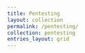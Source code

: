 ```yaml
---
title: Pentesting
layout: collection
permalink: /pentesting/
collection: pentesting
entries_layout: grid
---
```

